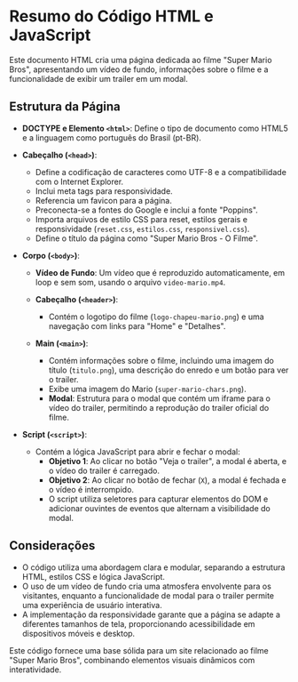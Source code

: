 # Resumo do Código HTML e JavaScript

Este documento HTML cria uma página dedicada ao filme "Super Mario Bros", apresentando um vídeo de fundo, informações sobre o filme e a funcionalidade de exibir um trailer em um modal.

## Estrutura da Página

- **DOCTYPE e Elemento `<html>`**: Define o tipo de documento como HTML5 e a linguagem como português do Brasil (pt-BR).

- **Cabeçalho (`<head>`)**:
  - Define a codificação de caracteres como UTF-8 e a compatibilidade com o Internet Explorer.
  - Inclui meta tags para responsividade.
  - Referencia um favicon para a página.
  - Preconecta-se a fontes do Google e inclui a fonte "Poppins".
  - Importa arquivos de estilo CSS para reset, estilos gerais e responsividade (`reset.css`, `estilos.css`, `responsivel.css`).
  - Define o título da página como "Super Mario Bros - O Filme".

- **Corpo (`<body>`)**:
  - **Vídeo de Fundo**: Um vídeo que é reproduzido automaticamente, em loop e sem som, usando o arquivo `video-mario.mp4`.
  
  - **Cabeçalho (`<header>`)**:
    - Contém o logotipo do filme (`logo-chapeu-mario.png`) e uma navegação com links para "Home" e "Detalhes".

  - **Main (`<main>`)**:
    - Contém informações sobre o filme, incluindo uma imagem do título (`titulo.png`), uma descrição do enredo e um botão para ver o trailer.
    - Exibe uma imagem do Mario (`super-mario-chars.png`).
    - **Modal**: Estrutura para o modal que contém um iframe para o vídeo do trailer, permitindo a reprodução do trailer oficial do filme.

- **Script (`<script>`)**:
  - Contém a lógica JavaScript para abrir e fechar o modal:
    - **Objetivo 1**: Ao clicar no botão "Veja o trailer", a modal é aberta, e o vídeo do trailer é carregado.
    - **Objetivo 2**: Ao clicar no botão de fechar (`X`), a modal é fechada e o vídeo é interrompido.
    - O script utiliza seletores para capturar elementos do DOM e adicionar ouvintes de eventos que alternam a visibilidade do modal.

## Considerações
- O código utiliza uma abordagem clara e modular, separando a estrutura HTML, estilos CSS e lógica JavaScript.
- O uso de um vídeo de fundo cria uma atmosfera envolvente para os visitantes, enquanto a funcionalidade de modal para o trailer permite uma experiência de usuário interativa.
- A implementação da responsividade garante que a página se adapte a diferentes tamanhos de tela, proporcionando acessibilidade em dispositivos móveis e desktop.

Este código fornece uma base sólida para um site relacionado ao filme "Super Mario Bros", combinando elementos visuais dinâmicos com interatividade.
